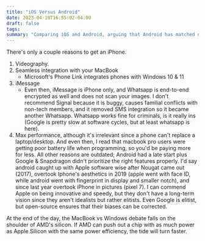 ```yaml
---
title: "iOS Versus Android"
date: 2023-04-18T16:55:02-04:00
draft: false
tags:
summary: "Comparing iOS and Android, arguing that Android has matched or exceeded iOS in many areas, leaving few compelling reasons for an iPhone beyond specific use cases, and discussing the broader Mac vs. Windows debate."
---
```


There's only a couple reasons to get an iPhone.

1. Videography.
2. Seamless integration with your MacBook
    - Microsoft's Phone Link integrates phones with Windows 10 & 11
3. iMessage
    - Even then, iMessage is iPhone only, and Whatsapp is end-to-end encrypted as well and does not scan your images. I don't recommend Signal because it is buggy, causes familial conflicts with non-tech members, and it removed SMS integration so it became another Whatsapp. Whatsapp works fine for criminals, is it really ins
 (Google is pretty slow at software cycles, but at least whatsapp is here).
4. Max performance, although it's irrelevant since a phone can't replace a laptop/desktop. And even then, I read that macbook pro users were getting poor battery life when programming, so you'd be paying more for less.
All other reasons are outdated; Android had a late start plus Google & Snapdragon didn't prioritize the right features properly. I'd say android caught up with Apple software wise after Nougat came out (2017), overtook Iphone's aesthetics in 2019 (apple went with face ID, while android went with fingerprint in display and smaller notch), and since last year overtook iPhone in pictures (pixel 7). I can commend Apple on being innovative and speedy, but they don't have a long-term vision since they aren't idealists but rather elitists. Even Google is elitist, but open-source ensures that their biases can be corrected.

At the end of the day, the MacBook vs Windows debate falls on the shoulder of AMD's silicon. If AMD can push out a chip with as much power as Apple Silicon with the same power efficiency, the tide will turn faster.
